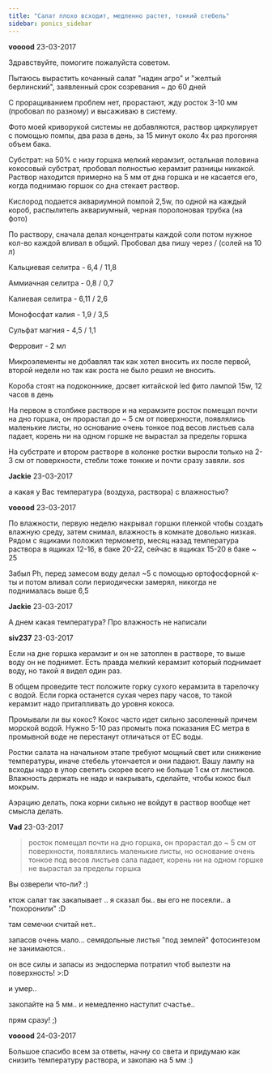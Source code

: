 ```yaml
---
title: "Салат плохо всходит, медленно растет, тонкий стебель"
sidebar: ponics_sidebar
---
```


**vooood** 23-03-2017

Здравствуйте, помогите пожалуйста советом.

Пытаюсь вырастить кочанный салат "надин агро" и "желтый берлинский", заявленный срок созревания ~ до 60 дней

С проращиванием проблем нет, прорастают, жду росток 3-10 мм (пробовал по разному) и высаживаю в систему.

Фото моей криворукой системы не добавляются, раствор циркулирует с помощью помпы, два раза в день, за 15 минут около 4х раз прогоняя объем бака.

Субстрат: на 50% с низу горшка мелкий керамзит, остальная половина кокосовый субстрат, пробовал полностью керамзит разницы никакой. Раствор находится примерно на 5 мм от дна горшка и не касается его, когда поднимаю горшок со дна стекает раствор.

Кислород подается аквариумной помпой 2,5w, по одной на каждый короб, распылитель аквариумный, черная поролоновая трубка (на фото)

По раствору, сначала делал концентраты каждой соли потом нужное кол-во каждой вливал в общий. Пробовал два пишу через / (солей на 10 л)

Кальциевая селитра - 6,4 / 11,8

Аммиачная селитра - 0,8 / 0,7

Калиевая селитра - 6,11 / 2,6

Монофосфат калия - 1,9 / 3,5

Сульфат магния - 4,5 / 1,1

Ферровит - 2 мл

Микроэлементы не добавлял так как хотел вносить их после первой, второй недели но так как роста не было решил не вносить.

Короба стоят на подоконнике, досвет китайской led фито лампой 15w, 12 часов в день

На первом в столбике растворе и на керамзите росток помещал почти на дно горшка, он прорастал до ~ 5 см от поверхности, появлялись маленькие листы, но основание очень тонкое под весов листьев сала падает, корень ни на одном горшке не вырастал за пределы горшка

На субстрате и втором растворе в колонке ростки выросли только на 2-3 см от поверхности, стебли тоже тонкие и почти сразу завяли. *sos*


**Jackie** 23-03-2017

а какая у Вас температура (воздуха, раствора) с влажностью? 


**vooood** 23-03-2017

По влажности, первую неделю накрывал горшки пленкой чтобы создать влажную среду, затем снимал, влажность в комнате довольно низкая. Рядом с ящиками положил термометр, месяц назад температура раствора в ящиках 12-16, в баке 20-22, сейчас в ящиках 15-20 в баке ~ 25

Забыл Ph, перед замесом воду делал ~5 с помощью ортофосфорной к-ты и потом вливал соли периодически замерял, никогда не поднималась выше 6,5


**Jackie** 23-03-2017

А днем какая температура? Про влажность не написали


**siv237** 23-03-2017

Если на дне горшка керамзит и он не затоплен в растворе, то выше воду он не поднимет. Есть правда мелкий керамзит который поднимает воду, но такой я видел один раз.

В общем проведите тест положите горку сухого керамзита в тарелочку с водой. Если горка останется сухая через пару часов, то такой керамзит надо притапливать до уровня кокоса.

Промывали ли вы кокос? Кокос часто идет сильно засоленный причем морской водой. Нужно 5-10 раз промыть пока показания ЕС метра в промывной воде не перестанут отличаться от ЕС воды.

Ростки салата на начальном этапе требуют мощный свет или снижение температуры, иначе стебель утончается и они падают. Вашу лампу на всходы надо в упор светить скорее всего не больше 1 см от листиков. Влажность держать не надо и накрывать, сделайте, чтобы кокос был мокрым.

Аэрацию делать, пока корни сильно не войдут в раствор вообще нет смысла делать.


**Vad** 23-03-2017

> росток помещал почти на дно горшка, он прорастал до ~ 5 см от поверхности, появлялись маленькие листы, но основание очень тонкое под весов листьев сала падает, корень ни на одном горшке не вырастал за пределы горшка

Вы озверели что-ли? :)

ктож салат так закапывает .. я сказал бы.. вы его не посеяли.. а "похоронили" :D

там семечки считай нет..

запасов очень мало... семядольные листья "под землей" фотосинтезом не занимаются.. 

он все силы и запасы из эндосперма потратил чтоб вылезти на поверхность! &gt;:D

и умер..

закопайте на 5 мм.. и немедленно наступит счастье..

прям сразу! ;)


**vooood** 24-03-2017

Большое спасибо всем за ответы, начну со света и придумаю как снизить температуру раствора, и закопаю на 5 мм :)


